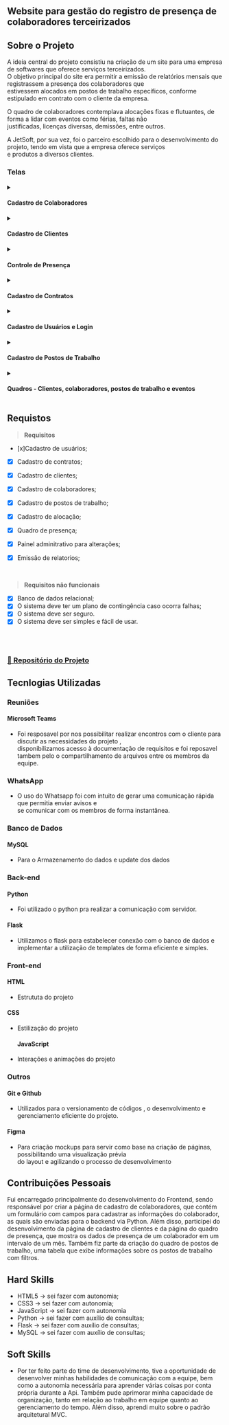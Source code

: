 ## Website para gestão do registro de presença de colaboradores terceirizados
 
## Sobre o Projeto 
A ideia central do projeto consistiu na criação de um site para uma empresa de softwares que oferece serviços terceirizados. <br>
O objetivo principal do site era permitir a emissão de relatórios mensais que registrassem a presença dos colaboradores que <br>estivessem alocados em postos de trabalho específicos, conforme estipulado em contrato com o cliente da empresa.<br>

O quadro de colaboradores contemplava alocações fixas e flutuantes, de forma a lidar com eventos como férias, faltas não <br>justificadas, licenças diversas, demissões, entre outros.<br>

A JetSoft, por sua vez, foi o parceiro escolhido para o desenvolvimento do projeto, tendo em vista que a empresa oferece serviços <br>e produtos a diversos clientes.




### Telas
<details>
  <summary>
    <h4 align="left">Cadastro de Colaboradores</h4>
  </summary>
  <img src="https://user-images.githubusercontent.com/79669245/236918810-7233eab6-9e7b-46e6-bd46-968be5092f6f.gif" width="600px">
</details>
<details>
  <summary>
    <h4 align="left">Cadastro de Clientes</h4>
  </summary>
  <img src="https://user-images.githubusercontent.com/79669245/236920724-62919512-dde0-4a14-815b-7a1169716548.gif" width="600px">
</details>
<details>
  <summary>
    <h4 align="left">Controle de Presença</h4>
  </summary>
  <img src="https://user-images.githubusercontent.com/79669245/236921126-40f09333-779e-4ccf-95e5-503aa5ef68a2.gif" width="600px">
</details>

<details>
  <summary>
    <h4 align="left">Cadastro de Contratos</h4>
  </summary>
  <img src="https://user-images.githubusercontent.com/79669245/236921045-dd37af99-8ab1-4863-a50c-ec5983de4215.gif" width="600px">
</details>
<details>
  <summary>
    <h4 align="left">Cadastro de Usuários e Login</h4>
  </summary>
  <img src="https://user-images.githubusercontent.com/79669245/236921296-1f2a3098-941c-4d33-b6ee-08c3fa7c4399.gif" width="600px">
</details>
<details>
  <summary>
    <h4 align="left">Cadastro de Postos de Trabalho</h4>
  </summary>
  <img src="https://user-images.githubusercontent.com/79669245/236921081-17fe100e-ce2c-4422-80fb-5833d25a4d3b.gif" width="600px">
</details>
<details>
  <summary>
    <h4 align="left">Quadros - Clientes, colaboradores, postos de trabalho e eventos</h4>
  </summary>
  <img src="https://user-images.githubusercontent.com/79669245/236921679-f0b95a3e-3900-40cc-a226-9e8fd768abaf.gif" width="600px">
</details>

## Requistos
> **Requisitos**

- [x]Cadastro de usuários;
- [x] Cadastro de contratos;
- [x] Cadastro de clientes;
- [x] Cadastro de colaboradores;
- [x] Cadastro de postos de trabalho;
- [x] Cadastro de alocação;
- [x] Quadro de presença;
- [x] Painel adminitrativo para alterações;
- [x] Emissão de relatorios;

  <br>

> **Requisitos não funcionais**

- [x] Banco de dados relacional;
- [x] O sistema deve ter um plano de contingência caso ocorra falhas;
- [x] O sistema deve ser seguro.
- [x] O sistema deve ser simples e fácil de usar.

<br><br>

### [📕 Repositório do Projeto ](https://github.com/gruporocket/API1)

## Tecnlogias Utilizadas
### Reuniões
#### Microsoft Teams
 - Foi resposavel por nos possibilitar realizar encontros com o cliente para discutir as necessidades do projeto ,
 <br>disponibilizamos acesso à documentação de requisitos e foi reposavel tambem pelo o compartilhamento de arquivos entre os membros da equipe. <br>
### WhatsApp
 - O uso do Whatsapp foi com intuito de gerar uma comunicação rápida que permitia enviar avisos e <br>
 se comunicar com os membros de forma instantânea.
 ### Banco de Dados
 #### MySQL
 - Para o Armazenamento do dados e update dos dados 
  ### Back-end
 #### Python 
 - Foi utilizado o python pra realizar a comunicação com servidor.
  #### Flask
 - Utilizamos o flask  para estabelecer conexão com o banco de dados e implementar a utilização de templates de forma eficiente e simples.
 ### Front-end
 #### HTML
 - Estrututa do projeto 
  #### CSS
 - Estilização do projeto
   #### JavaScript
 - Interações e animações do projeto 
 ### Outros
  #### Git e Github 
- Utilizados para o versionamento de códigos , o desenvolvimento e gerenciamento eficiente do projeto.
#### Figma
- Para criação mockups para servir como base na criação de páginas, possibilitando uma visualização prévia <br>
do layout e agilizando o processo de desenvolvimento

 
## Contribuições Pessoais
Fui encarregado principalmente do desenvolvimento do Frontend, sendo responsável por criar a página de cadastro de colaboradores, que contém um formulário com campos para cadastrar as informações do colaborador, as quais são enviadas para o backend via Python. Além disso, participei do desenvolvimento da página de cadastro de clientes e da página do quadro de presença, que mostra os dados de presença de um colaborador em um intervalo de um mês. Também fiz parte da criação do quadro de postos de trabalho, uma tabela que exibe informações sobre os postos de trabalho com filtros.

## Hard Skills
- HTML5 → sei fazer com autonomia;
- CSS3 → sei fazer com autonomia;
- JavaScript → sei fazer com autonomia
- Python → sei fazer com auxílio de consultas;
- Flask → sei fazer com auxílio de consultas;
- MySQL → sei fazer com auxílio de consultas;
 
## Soft Skills
- Por ter feito parte do time de desenvolvimento, tive a oportunidade de desenvolver minhas habilidades de comunicação com a equipe, bem como a autonomia necessária para aprender várias coisas por conta própria durante a Api. Também pude aprimorar minha capacidade de organização, tanto em relação ao trabalho em equipe quanto ao gerenciamento do tempo. Além disso, aprendi muito sobre o padrão arquitetural MVC.




